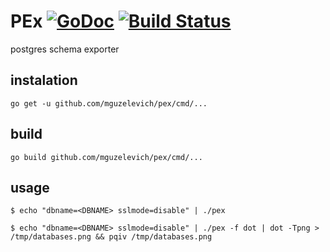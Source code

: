# PEx [![GoDoc](https://godoc.org/github.com/mguzelevich/pex?status.svg)](http://godoc.org/github.com/mguzelevich/pex) [![Build Status](https://travis-ci.org/mguzelevich/pex.svg?branch=master)](https://travis-ci.org/mguzelevich/pex)

postgres schema exporter


## instalation

```
go get -u github.com/mguzelevich/pex/cmd/...
```

## build

```
go build github.com/mguzelevich/pex/cmd/...
```

## usage

```
$ echo "dbname=<DBNAME> sslmode=disable" | ./pex
```

```
$ echo "dbname=<DBNAME> sslmode=disable" | ./pex -f dot | dot -Tpng > /tmp/databases.png && pqiv /tmp/databases.png
```